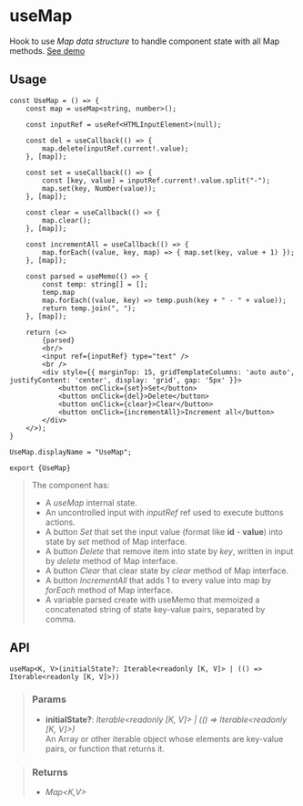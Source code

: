 # useMap
Hook to use _Map data structure_ to handle component state with all Map methods. [See demo](https://ndriadev.github.io/react-tools/#/hooks/state/useMap)

## Usage

```tsx
const UseMap = () => {
	const map = useMap<string, number>();

	const inputRef = useRef<HTMLInputElement>(null);

	const del = useCallback(() => {
		map.delete(inputRef.current!.value);
	}, [map]);

	const set = useCallback(() => {
		const [key, value] = inputRef.current!.value.split("-");
		map.set(key, Number(value));
	}, [map]);

	const clear = useCallback(() => {
		map.clear();
	}, [map]);

	const incrementAll = useCallback(() => {
		map.forEach((value, key, map) => { map.set(key, value + 1) });
	}, [map]);

	const parsed = useMemo(() => {
		const temp: string[] = [];
		temp.map
		map.forEach((value, key) => temp.push(key + " - " + value));
		return temp.join(", ");
	}, [map]);

	return (<>
		{parsed}
		<br/>
		<input ref={inputRef} type="text" />
		<br />
		<div style={{ marginTop: 15, gridTemplateColumns: 'auto auto', justifyContent: 'center', display: 'grid', gap: '5px' }}>
			<button onClick={set}>Set</button>
			<button onClick={del}>Delete</button>
			<button onClick={clear}>Clear</button>
			<button onClick={incrementAll}>Increment all</button>
		</div>
	</>);
}

UseMap.displayName = "UseMap";

export {UseMap}
```

> The component has:
> - A _useMap_ internal state.
> - An uncontrolled input with _inputRef_ ref used to execute buttons actions.
> - A button _Set_ that set the input value (format like __id__ _-_ __value__) into state by _set_ method of Map interface.
> - A button _Delete_ that remove item into state by _key_, written in input by _delete_ method of Map interface.
> - A button _Clear_ that clear state by _clear_ method of Map interface.
> - A button _IncrementAll_ that adds 1 to every value into map by _forEach_ method of Map interface.
> - A variable parsed create with useMemo that memoized a concatenated string of state key-value pairs, separated by comma.


## API

```tsx
useMap<K, V>(initialState?: Iterable<readonly [K, V]> | (() => Iterable<readonly [K, V]>))
```


> ### Params
>
> - __initialState?__: _Iterable<readonly [K, V]> | (() => Iterable<readonly [K, V]>)_  
An Array or other iterable object whose elements are key-value pairs, or function that returns it.
>



> ### Returns
>
> 
> - _Map<K,V>_  
>